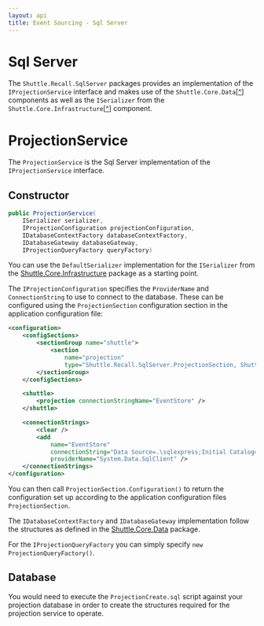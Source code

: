 ```yaml
---
layout: api
title: Event Sourcing - Sql Server
---
```


# Sql Server

The `Shuttle.Recall.SqlServer` packages provides an implementation of the `IProjectionService` interface and makes use of the `Shuttle.Core.Data`[<a href="http://shuttle.github.io/shuttle-core/overview-data/" target="_blank">^</a>] components as well as the `ISerializer` from the `Shuttle.Core.Infrastructure`[<a href="http://shuttle.github.io/shuttle-core/overview-serializer/" target="_blank">^</a>] component.

# ProjectionService

The `ProjectionService` is the Sql Server implementation of the `IProjectionService` interface.

## Constructor

~~~ c#
public ProjectionService(
    ISerializer serializer, 
    IProjectionConfiguration projectionConfiguration, 
    IDatabaseContextFactory databaseContextFactory, 
    IDatabaseGateway databaseGateway, 
    IProjectionQueryFactory queryFactory)
~~~

You can use the `DefaultSerializer` implementation for the `ISerializer` from the [Shuttle.Core.Infrastructure](http://shuttle.github.io/shuttle-core/overview-serializer/) package as a starting point.

The `IProjectionConfiguration` specifies the `ProviderName` and `ConnectionString` to use to connect to the database.  These can be configured using the `ProjectionSection` configuration section in the application configuration file:

~~~ xml
<configuration>
    <configSections>
        <sectionGroup name="shuttle">
            <section 
                name="projection" 
                type="Shuttle.Recall.SqlServer.ProjectionSection, Shuttle.Recall.SqlServer" />
        </sectionGroup>
    </configSections>

    <shuttle>
        <projection connectionStringName="EventStore" />
    </shuttle>

    <connectionStrings>
        <clear />
        <add 
            name="EventStore" 
            connectionString="Data Source=.\sqlexpress;Initial Catalog=shuttle;Integrated Security=SSPI;" 
            providerName="System.Data.SqlClient" />
    </connectionStrings>
</configuration>
~~~

You can then call `ProjectionSection.Configuration()` to return the configuration set up according to the application configuration files `ProjectionSection`.

The `IDatabaseContextFactory` and `IDatabaseGateway` implementation follow the structures as defined in the [Shuttle.Core.Data](http://shuttle.github.io/shuttle-core/overview-data/) package.

For the `IProjectionQueryFactory` you can simply specify `new ProjectionQueryFactory()`.

## Database

You would need to execute the `ProjectionCreate.sql` script against your projection database in order to create the structures required for the projection service to operate.
